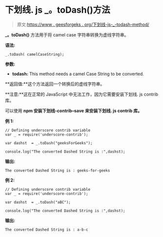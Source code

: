 # 下划线. js _。toDash()方法

> 原文:[https://www . geesforgeks . org/下划线-js-_-todash-method/](https://www.geeksforgeeks.org/underscore-js-_-todash-method/)

**_。toDash()** 方法用于将 camel case 字符串转换为虚线字符串。

**语法:**

```
_.toDash( camelCaseString);
```

**参数:**

*   **todash:** This method needs a camel Case String to be converted.

**返回值:**这个方法返回一个转换后的虚线字符串。

**注意:**这在正常的 JavaScript 中无法工作，因为它需要安装下划线. js contrib 库。

可以使用 **npm 安装下划线-contrib–save 来安装下划线. js contrib 库。**

**例 1:**

```
// Defining underscore contrib variable
var _ = require('underscore-contrib'); 

var dashst  = _.toDash("geeksForGeeks");

console.log("The converted Dashed String is :",dashst);
```

**输出:**

```
The converted Dashed String is : geeks-for-geeks
```

**例 2:**

```
// Defining underscore contrib variable
var _ = require('underscore-contrib'); 

var dashst  = _.toDash("aBC");

console.log("The converted Dashed String is :",dashst);
```

**输出:**

```
The converted Dashed String is : a-b-c
```
